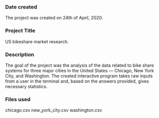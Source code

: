 ### Date created
The project was created on 24th of April, 2020.

### Project Title
US bikeshare market research.

### Description
The goal of the project was the analysis of the data related to bike share systems for three major cities in the United States — Chicago, New York City, and Washington. The created interactive program takes raw inputs from a user in the terminal and, based on the answers provided, gives necessary statistics.

### Files used
chicago.csv
new_york_city.csv
washington.csv

